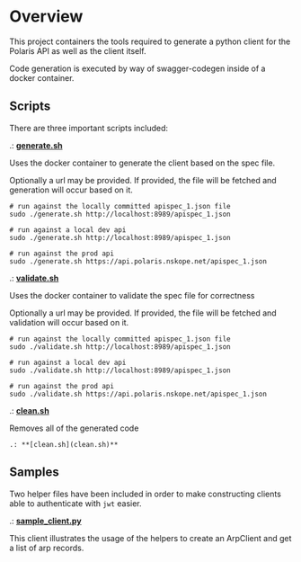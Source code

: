 # Overview

This project containers the tools required to generate a python client for the Polaris API as well as the client itself.

Code generation is executed by way of swagger-codegen inside of a docker container.

## Scripts

There are three important scripts included:

.: **[generate.sh](generate.sh)**

Uses the docker container to generate the client based on the spec file.

Optionally a url may be provided.  If provided, the file will be fetched and generation will occur based on it.

```
# run against the locally committed apispec_1.json file
sudo ./generate.sh http://localhost:8989/apispec_1.json
```

```
# run against a local dev api
sudo ./generate.sh http://localhost:8989/apispec_1.json
```

```
# run against the prod api
sudo ./generate.sh https://api.polaris.nskope.net/apispec_1.json
```

.: **[validate.sh](validate.sh)**

Uses the docker container to validate the spec file for correctness

Optionally a url may be provided.  If provided, the file will be fetched and validation will occur based on it.

```
# run against the locally committed apispec_1.json file
sudo ./validate.sh http://localhost:8989/apispec_1.json
```

```
# run against a local dev api
sudo ./validate.sh http://localhost:8989/apispec_1.json
```

```
# run against the prod api
sudo ./validate.sh https://api.polaris.nskope.net/apispec_1.json
```

.: **[clean.sh](clean.sh)**

Removes all of the generated code

```
.: **[clean.sh](clean.sh)**
```

## Samples

Two helper files have been included in order to make constructing clients able to authenticate with `jwt` easier.

.: **[sample_client.py](sample_client.py)**

This client illustrates the usage of the helpers to create an ArpClient and get a list of arp records.
